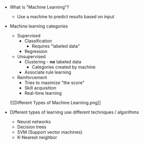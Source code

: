- What is "Machine Learning"?
	- Use a machine to predict results based on input
- Machine learning categories
	- Supervised
		- Classification
			- Requires "labeled data"
		- Regression
	- Unsupervised
		- Clustering - **no** labeled data
			- Categories created by machine
		- Associate rule learning
	- Reinforcement
		- Tries to maximize "the score"
		- Skill acquisition
		- Real-time learning

	![[Different Types of Machine Learning.png]]

- Different types of learning use different techniques / algorithms
	- Neural networks
	- Decision trees
	- SVM (Support vector machines)
	- K-Nearest neighbor